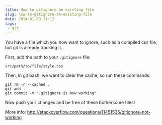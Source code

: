 ```yaml
---
title: How to gitignore an existing file
slug: how-to-gitignore-an-existing-file
date: 2014-01-09 11:12
tags: 
 - git
---
```

You  have a file which you now want to ignore, such as a compiled css file, but git is already tracking it. 

First, add the path to your `.gitignore` file:

    src/path/to/file/style.css

Then, in git bash, we want to clear the cache, so run these commands:

    git rm -r --cached .
    git add .
    git commit -m ".gitignore is now working"

Now push your changes and be free of these bothersome files!

More info: http://stackoverflow.com/questions/11451535/gitignore-not-working